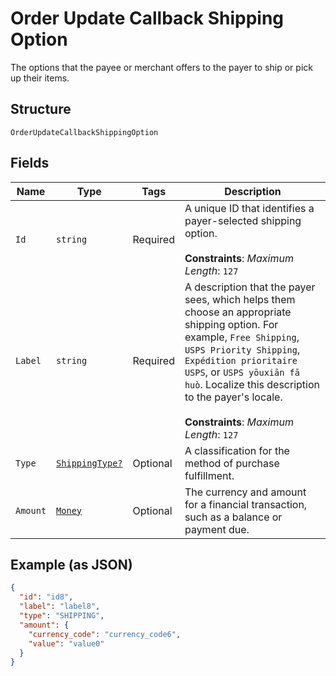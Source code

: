 
# Order Update Callback Shipping Option

The options that the payee or merchant offers to the payer to ship or pick up their items.

## Structure

`OrderUpdateCallbackShippingOption`

## Fields

| Name | Type | Tags | Description |
|  --- | --- | --- | --- |
| `Id` | `string` | Required | A unique ID that identifies a payer-selected shipping option.<br><br>**Constraints**: *Maximum Length*: `127` |
| `Label` | `string` | Required | A description that the payer sees, which helps them choose an appropriate shipping option. For example, `Free Shipping`, `USPS Priority Shipping`, `Expédition prioritaire USPS`, or `USPS yōuxiān fā huò`. Localize this description to the payer's locale.<br><br>**Constraints**: *Maximum Length*: `127` |
| `Type` | [`ShippingType?`](../../doc/models/shipping-type.md) | Optional | A classification for the method of purchase fulfillment. |
| `Amount` | [`Money`](../../doc/models/money.md) | Optional | The currency and amount for a financial transaction, such as a balance or payment due. |

## Example (as JSON)

```json
{
  "id": "id8",
  "label": "label8",
  "type": "SHIPPING",
  "amount": {
    "currency_code": "currency_code6",
    "value": "value0"
  }
}
```

